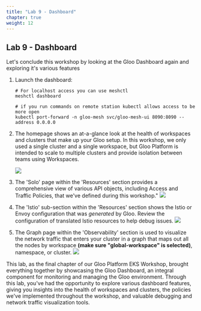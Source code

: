 ```yaml
---
title: "Lab 9 - Dashboard"
chapter: true
weight: 12
---
```


## Lab 9 - Dashboard

Let's conclude this workshop by looking at the Gloo Dashboard again and exploring it's various features

1. Launch the dashboard:
  
     ```
    # For localhost access you can use meshctl
    meshctl dashboard

    # if you run commands on remote station kubectl allows access to be more open
    kubectl port-forward -n gloo-mesh svc/gloo-mesh-ui 8090:8090 --address 0.0.0.0
    ```
     
2. The homepage shows an at-a-glance look at the health of workspaces and clusters that make up your Gloo setup. In this workshop, we only used a single cluster and a single workspace, but Gloo Platform is intended to scale to multiple clusters and provide isolation between teams using Workspaces. 

   ![](/images/dashboard-home.png)

3. The 'Solo' page within the 'Resources' section provides a comprehensive view of various API objects, including Access and Traffic Policies, that we've defined during this workshop."
   ![](/images/dashboard-resources.png)

4. The 'Istio' sub-section within the 'Resources' section shows the Istio or Envoy configuration that was _generated_ by Gloo. Review the configuration of translated Istio resources to help debug issues.
   ![](/images/dashboard-istio.png)

5. The Graph page within the 'Observability' section is used to visualize the network traffic that enters your cluster in a graph that maps out all the nodes by workspace **(make sure "global-workspace" is selected)**, namespace, or cluster.
   ![](/images/dashboard-graph.png)

This lab, as the final chapter of our Gloo Platform EKS Workshop, brought everything together by showcasing the Gloo Dashboard, an integral component for monitoring and managing the Gloo environment. Through this lab, you've had the opportunity to explore various dashboard features, giving you insights into the health of workspaces and clusters, the policies we've implemented throughout the workshop, and valuable debugging and network traffic visualization tools.
